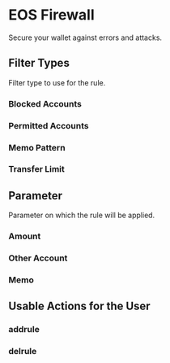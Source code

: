 # EOS Firewall

Secure your wallet against errors and attacks.

## Filter Types

Filter type to use for the rule.

### Blocked Accounts

### Permitted Accounts

### Memo Pattern

### Transfer Limit


## Parameter

Parameter on which the rule will be applied.

### Amount

### Other Account

### Memo


## Usable Actions for the User

### addrule

### delrule
